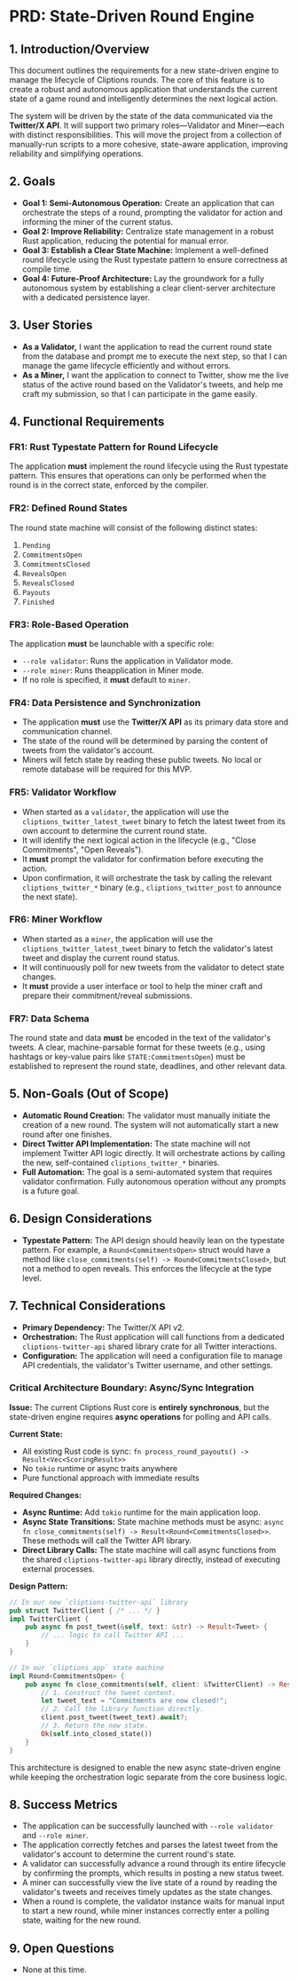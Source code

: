 # PRD: State-Driven Round Engine

## 1. Introduction/Overview

This document outlines the requirements for a new state-driven engine to manage the lifecycle of Cliptions rounds. The core of this feature is to create a robust and autonomous application that understands the current state of a game round and intelligently determines the next logical action.

The system will be driven by the state of the data communicated via the **Twitter/X API**. It will support two primary roles—Validator and Miner—each with distinct responsibilities. This will move the project from a collection of manually-run scripts to a more cohesive, state-aware application, improving reliability and simplifying operations.

## 2. Goals

- **Goal 1: Semi-Autonomous Operation:** Create an application that can orchestrate the steps of a round, prompting the validator for action and informing the miner of the current status.
- **Goal 2: Improve Reliability:** Centralize state management in a robust Rust application, reducing the potential for manual error.
- **Goal 3: Establish a Clear State Machine:** Implement a well-defined round lifecycle using the Rust typestate pattern to ensure correctness at compile time.
- **Goal 4: Future-Proof Architecture:** Lay the groundwork for a fully autonomous system by establishing a clear client-server architecture with a dedicated persistence layer.

## 3. User Stories

- **As a Validator,** I want the application to read the current round state from the database and prompt me to execute the next step, so that I can manage the game lifecycle efficiently and without errors.
- **As a Miner,** I want the application to connect to Twitter, show me the live status of the active round based on the Validator's tweets, and help me craft my submission, so that I can participate in the game easily.

## 4. Functional Requirements

### FR1: Rust Typestate Pattern for Round Lifecycle
The application **must** implement the round lifecycle using the Rust typestate pattern. This ensures that operations can only be performed when the round is in the correct state, enforced by the compiler.

### FR2: Defined Round States
The round state machine will consist of the following distinct states:
1.  `Pending`
2.  `CommitmentsOpen`
3.  `CommitmentsClosed`
4.  `RevealsOpen`
5.  `RevealsClosed`
6.  `Payouts`
7.  `Finished`

### FR3: Role-Based Operation
The application **must** be launchable with a specific role:
-   `--role validator`: Runs the application in Validator mode.
-   `--role miner`: Runs theapplication in Miner mode.
-   If no role is specified, it **must** default to `miner`.

### FR4: Data Persistence and Synchronization
-   The application **must** use the **Twitter/X API** as its primary data store and communication channel.
-   The state of the round will be determined by parsing the content of tweets from the validator's account.
-   Miners will fetch state by reading these public tweets. No local or remote database will be required for this MVP.

### FR5: Validator Workflow
-   When started as a `validator`, the application will use the `cliptions_twitter_latest_tweet` binary to fetch the latest tweet from its own account to determine the current round state.
-   It will identify the next logical action in the lifecycle (e.g., "Close Commitments", "Open Reveals").
-   It **must** prompt the validator for confirmation before executing the action.
-   Upon confirmation, it will orchestrate the task by calling the relevant `cliptions_twitter_*` binary (e.g., `cliptions_twitter_post` to announce the next state).

### FR6: Miner Workflow
-   When started as a `miner`, the application will use the `cliptions_twitter_latest_tweet` binary to fetch the validator's latest tweet and display the current round status.
-   It will continuously poll for new tweets from the validator to detect state changes.
-   It **must** provide a user interface or tool to help the miner craft and prepare their commitment/reveal submissions.

### FR7: Data Schema
The round state and data **must** be encoded in the text of the validator's tweets. A clear, machine-parsable format for these tweets (e.g., using hashtags or key-value pairs like `STATE:CommitmentsOpen`) must be established to represent the round state, deadlines, and other relevant data.

## 5. Non-Goals (Out of Scope)

-   **Automatic Round Creation:** The validator must manually initiate the creation of a new round. The system will not automatically start a new round after one finishes.
-   **Direct Twitter API Implementation:** The state machine will not implement Twitter API logic directly. It will orchestrate actions by calling the new, self-contained `cliptions_twitter_*` binaries.
-   **Full Automation:** The goal is a semi-automated system that requires validator confirmation. Fully autonomous operation without any prompts is a future goal.

## 6. Design Considerations

-   **Typestate Pattern:** The API design should heavily lean on the typestate pattern. For example, a `Round<CommitmentsOpen>` struct would have a method like `close_commitments(self) -> Round<CommitmentsClosed>`, but not a method to open reveals. This enforces the lifecycle at the type level.

## 7. Technical Considerations

-   **Primary Dependency:** The Twitter/X API v2.
-   **Orchestration:** The Rust application will call functions from a dedicated `cliptions-twitter-api` shared library crate for all Twitter interactions.
-   **Configuration:** The application will need a configuration file to manage API credentials, the validator's Twitter username, and other settings.

### Critical Architecture Boundary: Async/Sync Integration

**Issue:** The current Cliptions Rust core is **entirely synchronous**, but the state-driven engine requires **async operations** for polling and API calls.

**Current State:**
- All existing Rust code is sync: `fn process_round_payouts() -> Result<Vec<ScoringResult>>`
- No `tokio` runtime or async traits anywhere
- Pure functional approach with immediate results

**Required Changes:**
- **Async Runtime:** Add `tokio` runtime for the main application loop.
- **Async State Transitions:** State machine methods must be async: `async fn close_commitments(self) -> Result<Round<CommitmentsClosed>>`. These methods will call the Twitter API library.
- **Direct Library Calls:** The state machine will call async functions from the shared `cliptions-twitter-api` library directly, instead of executing external processes.

**Design Pattern:**
```rust
// In our new `cliptions-twitter-api` library
pub struct TwitterClient { /* ... */ }
impl TwitterClient {
    pub async fn post_tweet(&self, text: &str) -> Result<Tweet> {
        // ... logic to call Twitter API ...
    }
}

// In our `cliptions_app` state machine
impl Round<CommitmentsOpen> {
    pub async fn close_commitments(self, client: &TwitterClient) -> Result<Round<CommitmentsClosed>> {
        // 1. Construct the tweet content.
        let tweet_text = "Commitments are now closed!";
        // 2. Call the library function directly.
        client.post_tweet(tweet_text).await?;
        // 3. Return the new state.
        Ok(self.into_closed_state())
    }
}
```

This architecture is designed to enable the new async state-driven engine while keeping the orchestration logic separate from the core business logic.

## 8. Success Metrics

-   The application can be successfully launched with `--role validator` and `--role miner`.
-   The application correctly fetches and parses the latest tweet from the validator's account to determine the current round's state.
-   A validator can successfully advance a round through its entire lifecycle by confirming the prompts, which results in posting a new status tweet.
-   A miner can successfully view the live state of a round by reading the validator's tweets and receives timely updates as the state changes.
-   When a round is complete, the validator instance waits for manual input to start a new round, while miner instances correctly enter a polling state, waiting for the new round.

## 9. Open Questions
- None at this time. 
